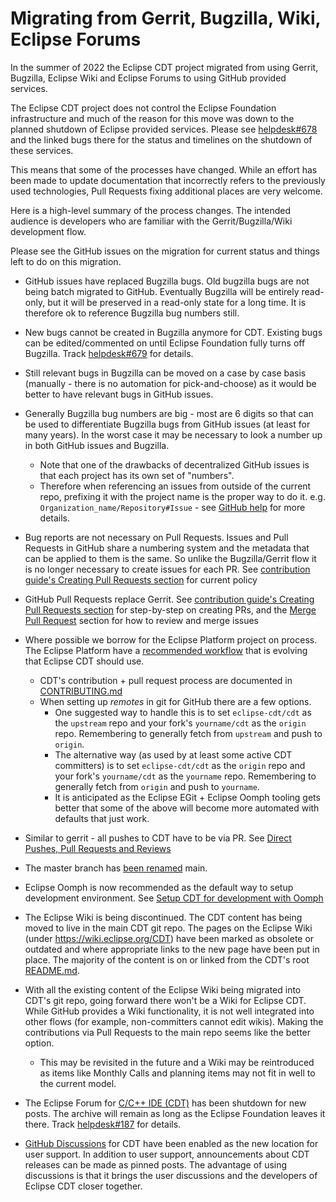 # Migrating from Gerrit, Bugzilla, Wiki, Eclipse Forums

In the summer of 2022 the Eclipse CDT project migrated from using Gerrit, Bugzilla, Eclipse Wiki and Eclipse Forums to using GitHub provided services.

The Eclipse CDT project does not control the Eclipse Foundation infrastructure and much of the reason for this move was down to the planned shutdown of Eclipse provided services. Please see [helpdesk#678](https://gitlab.eclipse.org/eclipsefdn/helpdesk/-/issues/678) and the linked bugs there for the status and timelines on the shutdown of these services.

This means that some of the processes have changed. While an effort has been made to update documentation that incorrectly refers to the previously used technologies, Pull Requests fixing additional places are very welcome.

Here is a high-level summary of the process changes. The intended audience is developers who are familiar with the Gerrit/Bugzilla/Wiki development flow.

Please see the GitHub issues on the migration for current status and things left to do on this migration.

- GitHub issues have replaced Bugzilla bugs. Old bugzilla bugs are not being batch migrated to GitHub. Eventually Bugzilla will be entirely read-only, but it will be preserved in a read-only state for a long time. It is therefore ok to reference Bugzilla bug numbers still.

- New bugs cannot be created in Bugzilla anymore for CDT. Existing bugs can be edited/commented on until Eclipse Foundation fully turns off Bugzilla. Track [helpdesk#679](https://gitlab.eclipse.org/eclipsefdn/helpdesk/-/issues/679) for details.

- Still relevant bugs in Bugzilla can be moved on a case by case basis (manually - there is no automation for pick-and-choose) as it would be better to have relevant bugs in GitHub issues.

- Generally Bugzilla bug numbers are big - most are 6 digits so that can be used to differentiate Bugzilla bugs from GitHub issues (at least for many years). In the worst case it may be necessary to look a number up in both GitHub issues and Bugzilla.
  - Note that one of the drawbacks of decentralized GitHub issues is that each project has its own set of "numbers". 
  - Therefore when referencing an issues from outside of the current repo, prefixing it with the project name is the proper way to do it. e.g. `Organization_name/Repository#Issue` - see [GitHub help](https://docs.github.com/en/get-started/writing-on-github/working-with-advanced-formatting/autolinked-references-and-urls) for more details.

- Bug reports are not necessary on Pull Requests. Issues and Pull Requests in GitHub share a numbering system and the metadata that can be applied to them is the same. So unlike the Bugzilla/Gerrit flow it is no longer necessary to create issues for each PR. See [contribution guide's Creating Pull Requests section](CONTRIBUTING.md#Creating-Pull-Requests) for current policy

- GitHub Pull Requests replace Gerrit. See [contribution guide's Creating Pull Requests section](CONTRIBUTING.md#Creating-Pull-Requests) for step-by-step on creating PRs, and the [Merge Pull Request](CONTRIBUTING.md#Merge-Pull-Request) section for how to review and merge issues

- Where possible we borrow for the Eclipse Platform project on process. The Eclipse Platform have a [recommended workflow](https://github.com/eclipse-platform/.github/blob/main/CONTRIBUTING.md#recommended-workflow) that is evolving that Eclipse CDT should use.
  - CDT's contribution + pull request process are documented in [CONTRIBUTING.md](CONTRIBUTING.md)
  - When setting up *remotes* in git for GitHub there are a few options. 
    - One suggested way to handle this is to set `eclipse-cdt/cdt` as the `upstream` repo and your fork's `yourname/cdt` as the `origin` repo. Remembering to generally fetch from `upstream` and push to `origin`.
    - The alternative way (as used by at least some active CDT committers) is to set `eclipse-cdt/cdt` as the `origin` repo and your fork's `yourname/cdt` as the `yourname` repo. Remembering to generally fetch from `origin` and push to `yourname`.
    - It is anticipated as the Eclipse EGit + Eclipse Oomph tooling gets better that some of the above will become more automated with defaults that just work.

- Similar to gerrit - all pushes to CDT have to be via PR. See [Direct Pushes, Pull Requests and Reviews](POLICY.md#Direct-Pushes,-Pull-Requests-and-Reviews)

- The master branch has [been renamed](https://github.com/github/renaming) main.

- Eclipse Oomph is now recommended as the default way to setup development environment. See [Setup CDT for development with Oomph](CONTRIBUTING.md#Setup-CDT-for-development-with-Oomph)

- The Eclipse Wiki is being discontinued. The CDT content has being moved to live in the main CDT git repo. The pages on the Eclipse Wiki (under https://wiki.eclipse.org/CDT) have been marked as obsolete or outdated and where appropriate links to the new page have been put in place. The majority of the content is on or linked from the CDT's root [README.md](README.md).

- With all the existing content of the Eclipse Wiki being migrated into CDT's git repo, going forward there won't be a Wiki for Eclipse CDT. While GitHub provides a Wiki functionality, it is not well integrated into other flows (for example, non-committers cannot edit wikis). Making the contributions via Pull Requests to the main repo seems like the better option.
  - This may be revisited in the future and a Wiki may be reintroduced as items like Monthly Calls and planning items may not fit in well to the current model.

- The Eclipse Forum for [C/C++ IDE (CDT)](https://www.eclipse.org/forums/index.php/f/80/) has been shutdown for new posts. The archive will remain as long as the Eclipse Foundation leaves it there. Track [helpdesk#187](https://gitlab.eclipse.org/eclipsefdn/helpdesk/-/issues/187) for details. 

- [GitHub Discussions](https://github.com/eclipse-cdt/cdt/discussions) for CDT have been enabled as the new location for user support. In addition to user support, announcements about CDT releases can be made as pinned posts. The advantage of using discussions is that it brings the user discussions and the developers of Eclipse CDT closer together.

